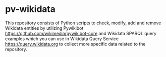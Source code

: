 # pv-wikidata
This repository consists of Python scripts to check, modify, add and remove Wikidata entities by utilizing Pywikibot https://github.com/wikimedia/pywikibot-core and Wikidata SPARQL query examples which you can use in Wikidata Query Service https://query.wikidata.org to collect more specific data related to the repository.
